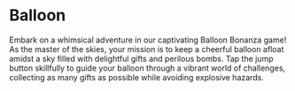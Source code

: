 # Balloon
Embark on a whimsical adventure in our captivating Balloon Bonanza game! As the master of the skies, your mission is to keep a cheerful balloon afloat amidst a sky filled with delightful gifts and perilous bombs. Tap the jump button skillfully to guide your balloon through a vibrant world of challenges, collecting as many gifts as possible while avoiding explosive hazards.
